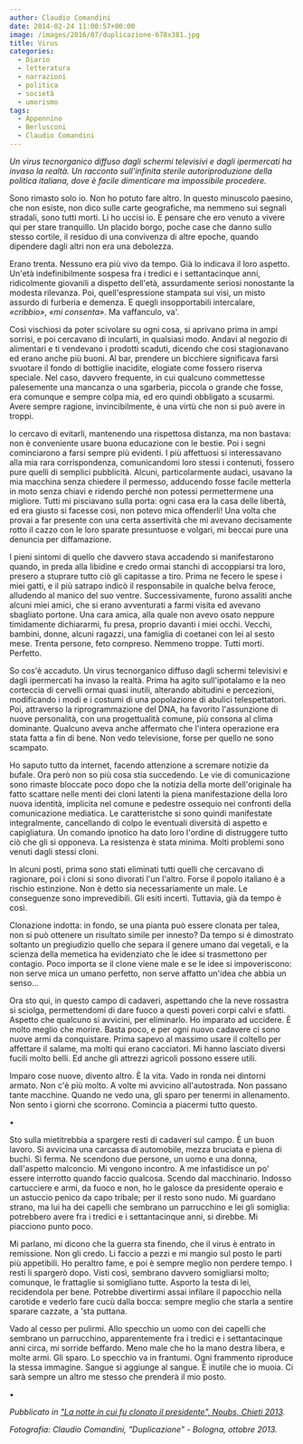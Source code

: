 ```yaml
---
author: Claudio Comandini
date: 2014-02-24 11:00:57+00:00
image: /images/2016/07/duplicazione-678x381.jpg
title: Virus
categories:
  - Diario
  - letteratura
  - narrazioni
  - politica
  - società
  - umorismo
tags:
  - Appennino
  - Berlusconi
  - Claudio Comandini
---
```


*Un virus tecnorganico diffuso dagli schermi televisivi e dagli ipermercati ha invaso la realtà. Un racconto sull'infinita sterile autoriproduzione della politica italiana, dove è facile dimenticare ma impossibile procedere.*

Sono rimasto solo io. Non ho potuto fare altro. In questo minuscolo paesino, che non esiste, non dico sulle carte geografiche, ma nemmeno sui segnali stradali, sono tutti morti. Li ho uccisi io. E pensare che ero venuto a vivere qui per stare tranquillo. Un placido borgo, poche case che danno sullo stesso cortile, il residuo di una convivenza di altre epoche, quando dipendere dagli altri non era una debolezza.

Erano trenta. Nessuno era più vivo da tempo. Già lo indicava il loro aspetto. Un'età indefinibilmente sospesa fra i tredici e i settantacinque anni, ridicolmente giovanili a dispetto dell'età, assurdamente seriosi nonostante la modesta rilevanza. Poi, quell'espressione stampata sui visi, un misto assurdo di furberia e demenza. E quegli insopportabili intercalare, *«cribbio»*, *«mi consenta»*. Ma vaffanculo, va'.

Così vischiosi da poter scivolare su ogni cosa, si aprivano prima in ampi sorrisi, e poi cercavano di incularti, in qualsiasi modo. Andavi al negozio di alimentari e ti vendevano i prodotti scaduti, dicendo che così stagionavano ed erano anche più buoni. Al bar, prendere un bicchiere significava farsi svuotare il fondo di bottiglie inacidite, elogiate come fossero riserva speciale. Nel caso, davvero frequente, in cui qualcuno commettesse palesemente una mancanza o una sgarberia, piccola o grande che fosse, era comunque e sempre colpa mia, ed ero quindi obbligato a scusarmi. Avere sempre ragione, invincibilmente, è una virtù che non si può avere in troppi.

Io cercavo di evitarli, mantenendo una rispettosa distanza, ma non bastava: non è conveniente usare buona educazione con le bestie. Poi i segni cominciarono a farsi sempre più evidenti. I più affettuosi si interessavano alla mia rara corrispondenza, comunicandomi loro stessi i contenuti, fossero pure quelli di semplici pubblicità. Alcuni, particolarmente audaci, usavano la mia macchina senza chiedere il permesso, adducendo fosse facile metterla in moto senza chiavi e ridendo perché non potessi permettermene una migliore. Tutti mi pisciavano sulla porta: ogni casa era la casa delle libertà, ed era giusto si facesse così, non potevo mica offenderli! Una volta che provai a far presente con una certa assertività che mi avevano decisamente rotto il cazzo con le loro sparate presuntuose e volgari, mi beccai pure una denuncia per diffamazione.

I pieni sintomi di quello che davvero stava accadendo si manifestarono quando, in preda alla libidine e credo ormai stanchi di accoppiarsi tra loro, presero a stuprare tutto ciò gli capitasse a tiro. Prima ne fecero le spese i miei gatti, e il più satrapo indicò il responsabile in qualche belva feroce, alludendo al manico del suo ventre. Successivamente, furono assaliti anche alcuni miei amici, che si erano avventurati a farmi visita ed avevano sbagliato portone. Una cara amica, alla quale non avevo osato neppure timidamente dichiararmi, fu presa, proprio davanti i miei occhi. Vecchi, bambini, donne, alcuni ragazzi, una famiglia di coetanei con lei al sesto mese. Trenta persone, feto compreso. Nemmeno troppe. Tutti morti. Perfetto.

So cos'è accaduto. Un virus tecnorganico diffuso dagli schermi televisivi e dagli ipermercati ha invaso la realtà. Prima ha agito sull'ipotalamo e la neo corteccia di cervelli ormai quasi inutili, alterando abitudini e percezioni, modificando i modi e i costumi di una popolazione di abulici telespettatori. Poi, attraverso la riprogrammazione del DNA, ha favorito l'assunzione di nuove personalità, con una progettualità comune, più consona al clima dominante. Qualcuno aveva anche affermato che l'intera operazione era stata fatta a fin di bene. Non vedo televisione, forse per quello ne sono scampato.

Ho saputo tutto da internet, facendo attenzione a scremare notizie da bufale. Ora però non so più cosa stia succedendo. Le vie di comunicazione sono rimaste bloccate poco dopo che la notizia della morte dell'originale ha fatto scattare nelle menti dei cloni latenti la piena manifestazione della loro nuova identità, implicita nel comune e pedestre ossequio nei confronti della comunicazione mediatica. Le caratteristche si sono quindi manifestate integralmente, cancellando di colpo le eventuali diversità di aspetto e capigliatura. Un comando ipnotico ha dato loro l'ordine di distruggere tutto ciò che gli si opponeva. La resistenza è stata minima. Molti problemi sono venuti dagli stessi cloni.

In alcuni posti, prima sono stati eliminati tutti quelli che cercavano di ragionare, poi i cloni si sono divorati l'un l'altro. Forse il popolo italiano è a rischio estinzione. Non è detto sia necessariamente un male. Le conseguenze sono imprevedibili. Gli esiti incerti. Tuttavia, già da tempo è così.

Clonazione indotta: in fondo, se una pianta può essere clonata per talea, non si può ottenere un risultato simile per innesto? Da tempo si è dimostrato soltanto un pregiudizio quello che separa il genere umano dai vegetali, e la scienza della memetica ha evidenziato che le idee si trasmettono per contagio. Poco importa se il clone viene male e se le idee si impoveriscono: non serve mica un umano perfetto, non serve affatto un'idea che abbia un senso...

Ora sto qui, in questo campo di cadaveri, aspettando che la neve rossastra si sciolga, permettendomi di dare fuoco a questi poveri corpi calvi e sfatti. Aspetto che qualcuno si avvicini, per eliminarlo. Ho imparato ad uccidere. È molto meglio che morire. Basta poco, e per ogni nuovo cadavere ci sono nuove armi da conquistare. Prima sapevo al massimo usare il coltello per affettare il salame, ma molti qui erano cacciatori. Mi hanno lasciato diversi fucili molto belli. Ed anche gli attrezzi agricoli possono essere utili.

Imparo cose nuove, divento altro. È la vita. Vado in ronda nei dintorni armato. Non c'è più molto. A volte mi avvicino all'autostrada. Non passano tante macchine. Quando ne vedo una, gli sparo per tenermi in allenamento. Non sento i giorni che scorrono. Comincia a piacermi tutto questo.

•

Sto sulla mietitrebbia a spargere resti di cadaveri sul campo. È un buon lavoro. Si avvicina una carcassa di automobile, mezza bruciata e piena di buchi. Si ferma. Ne scendono due persone, un uomo e una donna, dall'aspetto malconcio. Mi vengono incontro. A me infastidisce un po' essere interrotto quando faccio qualcosa. Scendo dal macchinario. Indosso cartucciere e armi, da fuoco e non, ho le galosce da presidente operaio e un astuccio penico da capo tribale; per il resto sono nudo. Mi guardano strano, ma lui ha dei capelli che sembrano un parrucchino e lei gli somiglia: potrebbero avere fra i tredici e i settantacinque anni, si direbbe. Mi piacciono punto poco.

Mi parlano, mi dicono che la guerra sta finendo, che il virus è entrato in remissione. Non gli credo. Li faccio a pezzi e mi mangio sul posto le parti più appetibili. Ho peraltro fame, e poi è sempre meglio non perdere tempo. I resti li spargerò dopo. Visti così, sembrano davvero somigliarsi molto; comunque, le frattaglie si somigliano tutte. Asporto la testa di lei, recidendola per bene. Potrebbe divertirmi assai infilare il papocchio nella carotide e vederlo fare cucù dalla bocca: sempre meglio che starla a sentire sparare cazzate, a 'sta puttana.

Vado al cesso per pulirmi. Allo specchio un uomo con dei capelli che sembrano un parrucchino, apparentemente fra i tredici e i settantacinque anni circa, mi sorride beffardo. Meno male che ho la mano destra libera, e molte armi. Gli sparo. Lo specchio va in frantumi. Ogni frammento riproduce la stessa immagine. Sangue si aggiunge al sangue. È inutile che io muoia. Ci sarà sempre un altro me stesso che prenderà il mio posto.

•

*Pubblicato in ["La notte in cui fu clonato il presidente", Noubs, Chieti 2013](http://www.ndanet.it/la-notte-in-cui-fu-clonato-il-presidente.html).*

*Fotografia: Claudio Comandini, "Duplicazione" - Bologna, ottobre 2013.*
